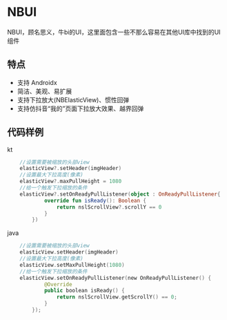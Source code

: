 # NBUI
NBUI，顾名思义，牛bi的UI，这里面包含一些不那么容易在其他UI库中找到的UI组件

## 特点
* 支持 Androidx
* 简洁、美观、易扩展
* 支持下拉放大(NBElasticView)、惯性回弹
* 支持仿抖音“我的”页面下拉放大效果、越界回弹

## 代码样例
kt
```kotlin
    //设置需要被缩放的头部view
    elasticView?.setHeader(imgHeader)
    //设置最大下拉高度(像素)
    elasticView?.maxPullHeight = 1080
    //给一个触发下拉缩放的条件
    elasticView?.setOnReadyPullListener(object : OnReadyPullListener{
            override fun isReady(): Boolean {
                return nslScrollView?.scrollY == 0
            }
        })
```
java
```kotlin
    //设置需要被缩放的头部view
    elasticView.setHeader(imgHeader)
    //设置最大下拉高度(像素)
    elasticView.setMaxPullHeight(1080)
    //给一个触发下拉缩放的条件
    elasticView.setOnReadyPullListener(new OnReadyPullListener() {
            @Override
            public boolean isReady() {
                return nslScrollView.getScrollY() == 0;
            }
        });
```